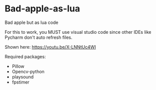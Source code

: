 # Bad-apple-as-lua
Bad apple but as lua code

For this to work, you MUST use visual studio code since other IDEs like Pycharm don't auto refresh files. 

Shown here:
https://youtu.be/X-LNNtUc4WI

Required packages:
<ul>
<li> Pillow </li>
<li> Opencv-python </li>
<li> playsound </li>
<li> fpstimer </li>
</ul>
